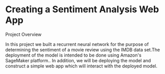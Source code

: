 # Creating a Sentiment Analysis Web App

Project Overview

In this project we built a recurrent neural network for the purpose of determining the sentiment of a movie review using the IMDB data set.The deployment of the model is intended to be done using Amazon's SageMaker platform.. In addition, we will be deploying the  model and construct a simple web app which will interact with the deployed model.